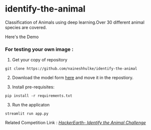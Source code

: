 # identify-the-animal

Classification of Animals using deep learning.Over 30 different animal species are covered.

Here's the Demo

### For testing your own image :

1. Get your copy of repository
```
git clone https://github.com/naineshhulke/identify-the-animal
```
2. Download the model form [here](https://drive.google.com/file/d/1x1LV9NXnj5dYBjDDKA4S_QY0ZDvl4AMc/view?usp=sharing) and move it in the repostiory.

3. Install pre-requisites:
```
pip install -r requirements.txt
```
3. Run the applicaton
```
streamlit run app.py
```

Related Competition Link : [*HackerEarth- Identify the Animal  Challenge*](https://www.hackerearth.com/problem/machine-learning/predict-the-energy-used-612632a9-9de79188/)

